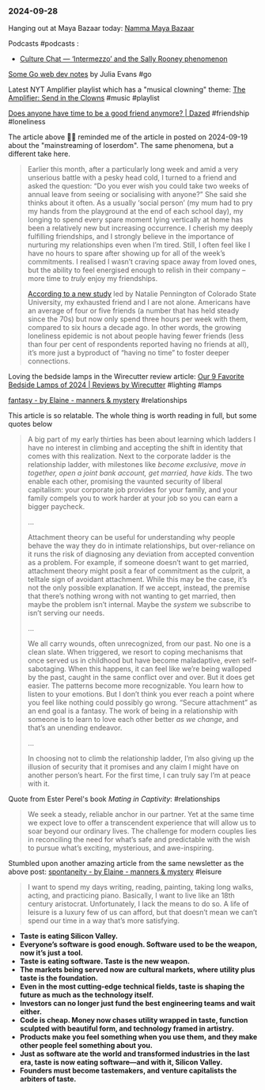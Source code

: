 ### 2024-09-28

Hanging out at Maya Bazaar today: [Namma Maya Bazaar](https://www.instagram.com/_maya_bazaar/)

Podcasts #podcasts :
- [Culture Chat — ‘Intermezzo’ and the Sally Rooney phenomenon](https://on.ft.com/3MZXQOZ)

[Some Go web dev notes](https://jvns.ca/blog/2024/09/27/some-go-web-dev-notes/) by Julia Evans #go 

Latest NYT Amplifier playlist which has a "musical clowning" theme: [The Amplifier: Send in the Clowns](https://music.youtube.com/playlist?list=PLu_RmAJBNiIJ5xygyhk-SQn6XbeM45G0A) #music #playlist 

[Does anyone have time to be a good friend anymore? | Dazed](https://www.dazeddigital.com/life-culture/article/64746/1/do-you-have-time-to-be-a-good-friend-career-relationships-work-loneliness) #friendship #loneliness 

The article above ☝🏽 reminded me of the article in posted on 2024-09-19 about the "mainstreaming of loserdom". The same phenomena, but a different take here.

> Earlier this month, after a particularly long week and amid a very unserious battle with a pesky head cold, I turned to a friend and asked the question: “Do you ever wish you could take two weeks of annual leave from seeing or socialising with anyone?” She said she thinks about it often. As a usually ‘social person’ (my mum had to pry my hands from the playground at the end of each school day), my longing to spend every spare moment lying vertically at home has been a relatively new but increasing occurrence. I cherish my deeply fulfilling friendships, and I strongly believe in the importance of nurturing my relationships even when I’m tired. Still, I often feel like I have no hours to spare after showing up for all of the week’s commitments. I realised I wasn’t craving space away from loved ones, but the ability to feel energised enough to relish in their company – more time to _truly_ enjoy my friendships.
> 
> [According to a new study](https://www.zmescience.com/science/news-science/american-loneliness-paradox/) led by Natalie Pennington of Colorado State University, my exhausted friend and I are not alone. Americans have an average of four or five friends (a number that has held steady since the 70s) but now only spend three hours per week with them, compared to six hours a decade ago. In other words, the growing loneliness epidemic is not about people having fewer friends (less than four per cent of respondents reported having no friends at all), it’s more just a byproduct of “having no time” to foster deeper connections.

Loving the bedside lamps in the Wirecutter review article: [Our 9 Favorite Bedside Lamps of 2024 | Reviews by Wirecutter](https://www.nytimes.com/wirecutter/reviews/our-favorite-bedside-lamps-under-200) #lighting #lamps

[fantasy - by Elaine - manners & mystery](https://elainewrites.substack.com/p/fantasy) #relationships 

This article is so relatable. The whole thing is worth reading in full, but some quotes below

> A big part of my early thirties has been about learning which ladders I have no interest in climbing and accepting the shift in identity that comes with this realization. Next to the corporate ladder is the relationship ladder, with milestones like _become exclusive, move in together, open a joint bank account, get married, have kids_. The two enable each other, promising the vaunted security of liberal capitalism: your corporate job provides for your family, and your family compels you to work harder at your job so you can earn a bigger paycheck.
> 
> …
> 
> Attachment theory can be useful for understanding why people behave the way they do in intimate relationships, but over-reliance on it runs the risk of diagnosing any deviation from accepted convention as a problem. For example, if someone doesn’t want to get married, attachment theory might posit a fear of commitment as the culprit, a telltale sign of avoidant attachment. While this may be the case, it’s not the only possible explanation. If we accept, instead, the premise that there’s nothing wrong with not wanting to get married, then maybe the problem isn’t internal. Maybe the _system_ we subscribe to isn’t serving our needs.
> 
> …
> 
> We all carry wounds, often unrecognized, from our past. No one is a clean slate. When triggered, we resort to coping mechanisms that once served us in childhood but have become maladaptive, even self-sabotaging. When this happens, it can feel like we’re being walloped by the past, caught in the same conflict over and over. But it does get easier. The patterns become more recognizable. You learn how to listen to your emotions. But I don’t think you ever reach a point where you feel like nothing could possibly go wrong. “Secure attachment” as an end goal is a fantasy. The work of being in a relationship with someone is to learn to love each other better _as we change_, and that’s an unending endeavor.
> 
> …
> 
> In choosing not to climb the relationship ladder, I’m also giving up the illusion of security that it promises and any claim I might have on another person’s heart. For the first time, I can truly say I’m at peace with it.

Quote from Ester Perel's book _Mating in Captivity_: #relationships 

> We seek a steady, reliable anchor in our partner. Yet at the same time we expect love to offer a transcendent experience that will allow us to soar beyond our ordinary lives. The challenge for modern couples lies in reconciling the need for what’s safe and predictable with the wish to pursue what’s exciting, mysterious, and awe-inspiring.

Stumbled upon another amazing article from the same newsletter as the above post: [spontaneity - by Elaine - manners & mystery](https://elainewrites.substack.com/p/spontaneity) #leisure

> I want to spend my days writing, reading, painting, taking long walks, acting, and practicing piano. Basically, I want to live like an 18th century aristocrat. Unfortunately, I lack the means to do so. A life of leisure is a luxury few of us can afford, but that doesn’t mean we can’t spend our time in a way that’s more satisfying.

- **Taste is eating Silicon Valley.**
- **Everyone’s software is good enough. Software used to be the weapon, now it’s just a tool.**
- **Taste is eating software. Taste is the new weapon.**
- **The markets being served now are cultural markets, where utility plus taste is the foundation.**
- **Even in the most cutting-edge technical fields, taste is shaping the future as much as the technology itself.**
- **Investors can no longer just fund the best engineering teams and wait either.**
- **Code is cheap. Money now chases utility wrapped in taste, function sculpted with beautiful form, and technology framed in artistry.**
- **Products make you feel something when you use them, and they make other people feel something about you.**
- **Just as software ate the world and transformed industries in the last era, taste is now eating software—and with it, Silicon Valley.**
- **Founders must become tastemakers, and venture capitalists the arbiters of taste.**